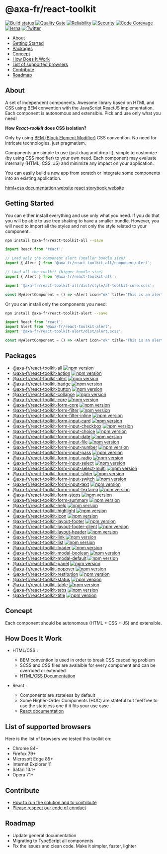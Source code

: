 # @axa-fr/react-toolkit

[![Build status](https://dev.azure.com/axaguildev/react-toolkit/_apis/build/status/AxaGuilDEv.react-toolkit?branch=master)](https://dev.azure.com/axaguildev/react-toolkit)
[![Quality Gate](https://sonarcloud.io/api/project_badges/measure?project=AxaGuilDEv_react-toolkit&metric=alert_status)](https://sonarcloud.io/dashboard?id=AxaGuilDEv_react-toolkit) [![Reliability](https://sonarcloud.io/api/project_badges/measure?project=AxaGuilDEv_react-toolkit&metric=reliability_rating)](https://sonarcloud.io/component_measures?id=AxaGuilDEv_react-toolkit&metric=reliability_rating) [![Security](https://sonarcloud.io/api/project_badges/measure?project=AxaGuilDEv_react-toolkit&metric=security_rating)](https://sonarcloud.io/component_measures?id=AxaGuilDEv_react-toolkit&metric=security_rating) [![Code Corevage](https://sonarcloud.io/api/project_badges/measure?project=AxaGuilDEv_react-toolkit&metric=coverage)](https://sonarcloud.io/component_measures?id=AxaGuilDEv_react-toolkit&metric=Coverage)
[![lerna](https://img.shields.io/badge/maintained%20with-lerna-cc00ff.svg)](https://lernajs.io/) [![Twitter](https://img.shields.io/twitter/follow/GuildDEvOpen?style=social)](https://twitter.com/intent/follow?screen_name=GuildDEvOpen)

- [About](#about)
- [Getting Started](#getting-started)
- [Packages](#packages)
- [Concept](#concept)
- [How Does It Work](#how-does-it-work)
- [List of supported browsers](#list-of-supported-browsers)
- [Contribute](#contribute)
- [Roadmap](#roadmap)

## About

A set of independent components. Awesome library based on HTML and CSS using BEM convention with the JavaScript ReactJS implementation. Each component is autonomous and extensible. Pick and use only what you need!

**How _React-toolkit_ does CSS isolation?**

Only by using [BEM (Block Element Modifier)](http://getbem.com) CSS convention. No need for intricate technologies, just pragmatism.

Components are simple to use (just drag and drop it), simple to customize (by using CSS modifier) to your own need. Each component may evaluate internally (HTML, CSS, JS) and minimize any impact on your application.

You can easily build a new app from scratch or integrate some components into an existing application.

[html+css documentation website](https://axaguildev.github.io?target=react_toolkit_storybook)
[react storybook website](https://axaguildev.github.io?target=react_toolkit_design)

## Getting Started

You can either install everything and use only what you need. If you do that you will be able to use tree shaking to have a smaller bundle.
However, you will need to import all the styles and not only the style related to your component.

```sh
npm install @axa-fr/react-toolkit-all --save
```

```javascript
import React from 'react';

// Load only the component alert (smaller bundle size)
import { Alert } from '@axa-fr/react-toolkit-all/component/alert';

// Load all the toolkit (bigger bundle size)
import { Alert } from '@axa-fr/react-toolkit-all';

import '@axa-fr/react-toolkit-all/dist/style/af-toolkit-core.scss';

const MyAlertComponent = () => <Alert icon="ok" title="This is an alert" />;
```

Or you can install only the components you need:

```sh
npm install @axa-fr/react-toolkit-alert --save
```

```javascript
import React from 'react';
import Alert from '@axa-fr/react-toolkit-alert';
import '@axa-fr/react-toolkit-alert/dist/alert.scss';

const MyAlertComponent = () => <Alert icon="ok" title="This is an alert" />;
```

## Packages

- [@axa-fr/react-toolkit-all](./packages/all/README.md) [![npm version](https://img.shields.io/npm/v/@axa-fr/react-toolkit-all?style=flat)](https://www.npmjs.com/package/@axa-fr/react-toolkit-all)
- [@axa-fr/react-toolkit-action](./packages/action/README.md) [![npm version](https://img.shields.io/npm/v/@axa-fr/react-toolkit-action?style=flat)](https://www.npmjs.com/package/@axa-fr/react-toolkit-action)
- [@axa-fr/react-toolkit-alert](./packages/alert/README.md) [![npm version](https://img.shields.io/npm/v/@axa-fr/react-toolkit-alert?style=flat)](https://www.npmjs.com/package/@axa-fr/react-toolkit-alert)
- [@axa-fr/react-toolkit-badge](./packages/badge/README.md) [![npm version](https://img.shields.io/npm/v/@axa-fr/react-toolkit-badge?style=flat)](https://www.npmjs.com/package/@axa-fr/react-toolkit-badge)
- [@axa-fr/react-toolkit-button](./packages/button/README.md) [![npm version](https://img.shields.io/npm/v/@axa-fr/react-toolkit-button?style=flat)](https://www.npmjs.com/package/@axa-fr/react-toolkit-button)
- [@axa-fr/react-toolkit-collapse](./packages/collapse/README.md) [![npm version](https://img.shields.io/npm/v/@axa-fr/react-toolkit-collapse?style=flat)](https://www.npmjs.com/package/@axa-fr/react-toolkit-collapse)
- [@axa-fr/react-toolkit-core](./packages/core/README.md) [![npm version](https://img.shields.io/npm/v/@axa-fr/react-toolkit-core?style=flat)](https://www.npmjs.com/package/@axa-fr/react-toolkit-core)
- [@axa-fr/react-toolkit-form-core](./packages/Form/core/README.md) [![npm version](https://img.shields.io/npm/v/@axa-fr/react-toolkit-form-core?style=flat)](https://www.npmjs.com/package/@axa-fr/react-toolkit-form-core)
- [@axa-fr/react-toolkit-form-filter](./packages/Form/filter/README.md) [![npm version](https://img.shields.io/npm/v/@axa-fr/react-toolkit-form-filter?style=flat)](https://www.npmjs.com/package/@axa-fr/react-toolkit-form-filter)
- [@axa-fr/react-toolkit-form-filter-inline](./packages/Form/filter-inline/README.md) [![npm version](https://img.shields.io/npm/v/@axa-fr/react-toolkit-form-filter-inline?style=flat)](https://www.npmjs.com/package/@axa-fr/react-toolkit-form-filter-inline)
- [@axa-fr/react-toolkit-form-input-card](./packages/Form/Input/card/README.md) [![npm version](https://img.shields.io/npm/v/@axa-fr/react-toolkit-form-input-card?style=flat)](https://www.npmjs.com/package/@axa-fr/react-toolkit-form-input-card)
- [@axa-fr/react-toolkit-form-input-checkbox](./packages/Form/Input/checkbox/README.md) [![npm version](https://img.shields.io/npm/v/@axa-fr/react-toolkit-form-input-checkbox?style=flat)](https://www.npmjs.com/package/@axa-fr/react-toolkit-form-input-checkbox)
- [@axa-fr/react-toolkit-form-input-choice](./packages/Form/Input/choice/README.md) [![npm version](https://img.shields.io/npm/v/@axa-fr/react-toolkit-form-input-choice?style=flat)](https://www.npmjs.com/package/@axa-fr/react-toolkit-form-input-choice)
- [@axa-fr/react-toolkit-form-input-date](./packages/Form/Input/date/README.md) [![npm version](https://img.shields.io/npm/v/@axa-fr/react-toolkit-form-input-date?style=flat)](https://www.npmjs.com/package/@axa-fr/react-toolkit-form-input-date)
- [@axa-fr/react-toolkit-form-input-file](./packages/Form/Input/file/README.md) [![npm version](https://img.shields.io/npm/v/@axa-fr/react-toolkit-form-input-file?style=flat)](https://www.npmjs.com/package/@axa-fr/react-toolkit-form-input-file)
- [@axa-fr/react-toolkit-form-input-number](./packages/Form/Input/number/README.md) [![npm version](https://img.shields.io/npm/v/@axa-fr/react-toolkit-form-input-number?style=flat)](https://www.npmjs.com/package/@axa-fr/react-toolkit-form-input-number)
- [@axa-fr/react-toolkit-form-input-pass](./packages/Form/Input/pass/README.md) [![npm version](https://img.shields.io/npm/v/@axa-fr/react-toolkit-form-input-pass?style=flat)](https://www.npmjs.com/package/@axa-fr/react-toolkit-form-input-pass)
- [@axa-fr/react-toolkit-form-input-radio](./packages/Form/Input/radio/README.md) [![npm version](https://img.shields.io/npm/v/@axa-fr/react-toolkit-form-input-radio?style=flat)](https://www.npmjs.com/package/@axa-fr/react-toolkit-form-input-radio)
- [@axa-fr/react-toolkit-form-input-select](./packages/Form/Input/select/README.md) [![npm version](https://img.shields.io/npm/v/@axa-fr/react-toolkit-form-input-select?style=flat)](https://www.npmjs.com/package/@axa-fr/react-toolkit-form-input-select)
- [@axa-fr/react-toolkit-form-input-select-multi](./packages/Form/Input/select-multi/README.md) [![npm version](https://img.shields.io/npm/v/@axa-fr/react-toolkit-form-input-select-multi?style=flat)](https://www.npmjs.com/package/@axa-fr/react-toolkit-form-input-select-multi)
- [@axa-fr/react-toolkit-form-input-slider](./packages/Form/Input/slider/README.md) [![npm version](https://img.shields.io/npm/v/@axa-fr/react-toolkit-form-input-slider?style=flat)](https://www.npmjs.com/package/@axa-fr/react-toolkit-form-input-slider)
- [@axa-fr/react-toolkit-form-input-switch](./packages/Form/Input/switch/README.md) [![npm version](https://img.shields.io/npm/v/@axa-fr/react-toolkit-form-input-switch?style=flat)](https://www.npmjs.com/package/@axa-fr/react-toolkit-form-input-switch)
- [@axa-fr/react-toolkit-form-input-text](./packages/Form/Input/text/README.md) [![npm version](https://img.shields.io/npm/v/@axa-fr/react-toolkit-form-input-text?style=flat)](https://www.npmjs.com/package/@axa-fr/react-toolkit-form-input-text)
- [@axa-fr/react-toolkit-form-input-textarea](./packages/Form/Input/textarea/README.md) [![npm version](https://img.shields.io/npm/v/@axa-fr/react-toolkit-form-input-textarea?style=flat)](https://www.npmjs.com/package/@axa-fr/react-toolkit-form-input-textarea)
- [@axa-fr/react-toolkit-form-steps](./packages/Form/steps/README.md) [![npm version](https://img.shields.io/npm/v/@axa-fr/react-toolkit-form-steps?style=flat)](https://www.npmjs.com/package/@axa-fr/react-toolkit-form-steps)
- [@axa-fr/react-toolkit-form-summary](./packages/Form/summary/README.md) [![npm version](https://img.shields.io/npm/v/@axa-fr/react-toolkit-form-summary?style=flat)](https://www.npmjs.com/package/@axa-fr/react-toolkit-form-summary)
- [@axa-fr/react-toolkit-help](./packages/help/README.md) [![npm version](https://img.shields.io/npm/v/@axa-fr/react-toolkit-help?style=flat)](https://www.npmjs.com/package/@axa-fr/react-toolkit-help)
- [@axa-fr/react-toolkit-highlight](./packages/highlight/README.md) [![npm version](https://img.shields.io/npm/v/@axa-fr/react-toolkit-highlight?style=flat)](https://www.npmjs.com/package/@axa-fr/react-toolkit-highlight)
- [@axa-fr/react-toolkit-icon](./packages/icon/README.md) [![npm version](https://img.shields.io/npm/v/@axa-fr/react-toolkit-icon?style=flat)](https://www.npmjs.com/package/@axa-fr/react-toolkit-icon)
- [@axa-fr/react-toolkit-layout-footer](./packages/Layout/footer/README.md) [![npm version](https://img.shields.io/npm/v/@axa-fr/react-toolkit-layout-footer?style=flat)](https://www.npmjs.com/package/@axa-fr/react-toolkit-layout-footer)
- [@axa-fr/react-toolkit-layout-footer-client](./packages/Layout/footer-client/README.md) [![npm version](https://img.shields.io/npm/v/@axa-fr/react-toolkit-layout-footer-client?style=flat)](https://www.npmjs.com/package/@axa-fr/react-toolkit-layout-footer-client)
- [@axa-fr/react-toolkit-layout-header](./packages/Layout/header/README.md) [![npm version](https://img.shields.io/npm/v/@axa-fr/react-toolkit-layout-header?style=flat)](https://www.npmjs.com/package/@axa-fr/react-toolkit-layout-header)
- [@axa-fr/react-toolkit-link](./packages/link/README.md) [![npm version](https://img.shields.io/npm/v/@axa-fr/react-toolkit-link?style=flat)](https://www.npmjs.com/package/@axa-fr/react-toolkit-link)
- [@axa-fr/react-toolkit-list](./packages/list/README.md) [![npm version](https://img.shields.io/npm/v/@axa-fr/react-toolkit-list?style=flat)](https://www.npmjs.com/package/@axa-fr/react-toolkit-list)
- [@axa-fr/react-toolkit-loader](./packages/loader/README.md) [![npm version](https://img.shields.io/npm/v/@axa-fr/react-toolkit-loader?style=flat)](https://www.npmjs.com/package/@axa-fr/react-toolkit-loader)
- [@axa-fr/react-toolkit-modal-boolean](./packages/Modal/boolean/README.md) [![npm version](https://img.shields.io/npm/v/@axa-fr/react-toolkit-modal-boolean?style=flat)](https://www.npmjs.com/package/@axa-fr/react-toolkit-modal-boolean)
- [@axa-fr/react-toolkit-modal-default](./packages/Modal/default/README.md) [![npm version](https://img.shields.io/npm/v/@axa-fr/react-toolkit-modal-default?style=flat)](https://www.npmjs.com/package/@axa-fr/react-toolkit-modal-default)
- [@axa-fr/react-toolkit-panel](./packages/panel/README.md) [![npm version](https://img.shields.io/npm/v/@axa-fr/react-toolkit-panel?style=flat)](https://www.npmjs.com/package/@axa-fr/react-toolkit-panel)
- [@axa-fr/react-toolkit-popover](./packages/popover/README.md) [![npm version](https://img.shields.io/npm/v/@axa-fr/react-toolkit-popover?style=flat)](https://www.npmjs.com/package/@axa-fr/react-toolkit-popover)
- [@axa-fr/react-toolkit-restitution](./packages/restitution/README.md) [![npm version](https://img.shields.io/npm/v/@axa-fr/react-toolkit-restitution?style=flat)](https://www.npmjs.com/package/@axa-fr/react-toolkit-restitution)
- [@axa-fr/react-toolkit-status](./packages/status/README.md) [![npm version](https://img.shields.io/npm/v/@axa-fr/react-toolkit-status?style=flat)](https://www.npmjs.com/package/@axa-fr/react-toolkit-status)
- [@axa-fr/react-toolkit-table](./packages/table/README.md) [![npm version](https://img.shields.io/npm/v/@axa-fr/react-toolkit-table?style=flat)](https://www.npmjs.com/package/@axa-fr/react-toolkit-table)
- [@axa-fr/react-toolkit-tabs](./packages/tabs/README.md) [![npm version](https://img.shields.io/npm/v/@axa-fr/react-toolkit-tabs?style=flat)](https://www.npmjs.com/package/@axa-fr/react-toolkit-tabs)
- [@axa-fr/react-toolkit-title](./packages/title/README.md) [![npm version](https://img.shields.io/npm/v/@axa-fr/react-toolkit-title?style=flat)](https://www.npmjs.com/package/@axa-fr/react-toolkit-title)

## Concept

Each component should be autonomous (HTML + CSS + JS) and extensible.

## How Does It Work

- HTML/CSS :

  - BEM convention is used in order to break CSS cascading problem
  - SCSS and CSS files are avalaible for every component and can be overrided or extended
  - [HTML/CSS Documentation](https://axaguildev.github.io?target=react_toolkit_storybook)

- React :
  - Components are stateless by default
  - Some Higher-Order Components (HOC) are stateful but feel free to use the stateless one if it fits your use case
  - [React documentation](https://axaguildev.github.io?target=react_toolkit_design)

## List of supported browsers

Here is the list of browsers we tested this toolkit on:

- Chrome 84+
- Firefox 79+
- Microsoft Edge 85+
- Internet Explorer 11
- Safari 13.1+
- Opera 71+

## Contribute

- [How to run the solution and to contribute](./CONTRIBUTING.md)
- [Please respect our code of conduct](./CODE_OF_CONDUCT.md)

## Roadmap

- Update general documentation
- Migrating to TypeScript all components
- Fix the issues and clean code. Make it simpler, faster, lighter
